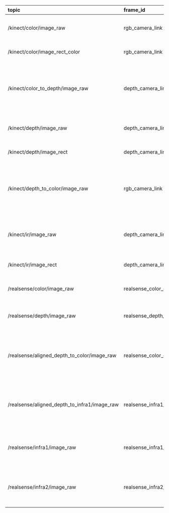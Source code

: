 | topic | frame_id | height*width | encoding | step | camera_info topic | description |
| :--- | :--- | :---: | :---: | :---: | :--- | :--- |
| /kinect/color/image_raw | rgb_camera_link | 720*1280 | bgra8 | 5120 | /kinect/color/camera_info | The raw image from the color camera. |
| /kinect/color/image_rect_color | rgb_camera_link | 720*1280 | bgra8 | 5120 | /kinect/color/camera_info | The color image, rectified. |
| /kinect/color_to_depth/image_raw | depth_camera_link | 576*640 | bgra8 | 2560 | /kinect/color_to_depth/camera_info | The color image, transformed into the depth camera co-ordinate space. |
| /kinect/depth/image_raw | depth_camera_link | 576*640 | 32FC1 | 2560 | /kinect/depth/camera_info | The raw image from the depth camera. |
| /kinect/depth/image_rect | depth_camera_link | 576*640 | 32FC1 | 2560 | /kinect/depth/camera_info | The depth image, rectified. |
| /kinect/depth_to_color/image_raw | rgb_camera_link | 720*1280 | 32FC1 | 5120 | /kinect/depth_to_rgb/camera_info | The depth image, transformed into the color camera co-ordinate space. |
| /kinect/ir/image_raw | depth_camera_link | 576*640 | mono16 | 1280 | /kinect/ir/camera_info | The raw infrared image from the depth camera sensor. |
| /kinect/ir/image_rect | depth_camera_link | 576*640 | mono16 | 1280 | /kinect/ir/camera_info | The infrared image, rectified. |
| /realsense/color/image_raw | realsense_color_optical_frame | 480*640 | rgb8 | 1920 | /realsense/color/camera_info | The raw image from the color camera. |
| /realsense/depth/image_raw | realsense_depth_optical_frame | 480*640 | 16UC1 | 1280 | /realsense/depth/camera_info | The raw image from the depth camera. |
| /realsense/aligned_depth_to_color/image_raw | realsense_color_optical_frame | 480*640 | 16UC1 | 1280 | /realsense/aligned_depth_to_color/camera_info | The depth image, transformed into the color camera co-ordinate space. |
| /realsense/aligned_depth_to_infra1/image_raw | realsense_infra1_optical_frame | 480*640 | 16UC1 | 1280 | /realsense/aligned_depth_to_infra1/camera_info | The depth image, transformed into the ir1 camera co-ordinate space. |
| /realsense/infra1/image_raw | realsense_infra1_optical_frame | 480*640 | mono8 | 640 | /realsense/infra1/camera_info | The raw infrared image from the ir camera sensor1. |
| /realsense/infra2/image_raw | realsense_infra2_optical_frame | 480*640 | mono8 | 640 | /realsense/infra2/camera_info | The raw infrared image from the ir camera sensor2. |

